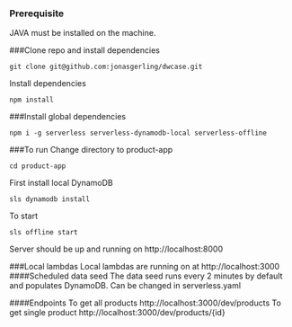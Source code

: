 ### Prerequisite
JAVA must be installed on the machine.

###Clone repo and install dependencies
```
git clone git@github.com:jonasgerling/dwcase.git
```
Install dependencies
```
npm install
```

###Install global dependencies
```
npm i -g serverless serverless-dynamodb-local serverless-offline
```
###To run
Change directory to product-app
```
cd product-app
```
First install local DynamoDB
```
sls dynamodb install
```
To start
```
sls offline start
```
Server should be up and running on http://localhost:8000

###Local lambdas
Local lambdas are running on at http://localhost:3000
####Scheduled data seed
The data seed runs every 2 minutes by default and populates DynamoDB.
Can be changed in serverless.yaml

####Endpoints
To get all products http://localhost:3000/dev/products
To get single product http://localhost:3000/dev/products/{id}
